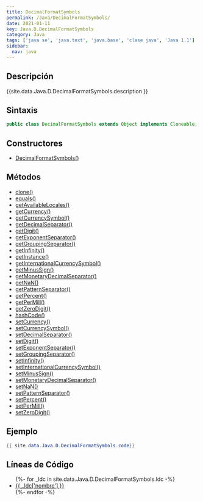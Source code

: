 ```yaml
---
title: DecimalFormatSymbols
permalink: /Java/DecimalFormatSymbols/
date: 2021-01-11
key: Java.D.DecimalFormatSymbols
category: Java
tags: ['java se', 'java.text', 'java.base', 'clase java', 'Java 1.1']
sidebar: 
  nav: java
---
```


## Descripción
{{site.data.Java.D.DecimalFormatSymbols.description }}

## Sintaxis
~~~java
public class DecimalFormatSymbols extends Object implements Cloneable, Serializable
~~~

## Constructores
* [DecimalFormatSymbols()](/Java/DecimalFormatSymbols/DecimalFormatSymbols/)

## Métodos
* [clone()](/Java/DecimalFormatSymbols/clone)
* [equals()](/Java/DecimalFormatSymbols/equals)
* [getAvailableLocales()](/Java/DecimalFormatSymbols/getAvailableLocales)
* [getCurrency()](/Java/DecimalFormatSymbols/getCurrency)
* [getCurrencySymbol()](/Java/DecimalFormatSymbols/getCurrencySymbol)
* [getDecimalSeparator()](/Java/DecimalFormatSymbols/getDecimalSeparator)
* [getDigit()](/Java/DecimalFormatSymbols/getDigit)
* [getExponentSeparator()](/Java/DecimalFormatSymbols/getExponentSeparator)
* [getGroupingSeparator()](/Java/DecimalFormatSymbols/getGroupingSeparator)
* [getInfinity()](/Java/DecimalFormatSymbols/getInfinity)
* [getInstance()](/Java/DecimalFormatSymbols/getInstance)
* [getInternationalCurrencySymbol()](/Java/DecimalFormatSymbols/getInternationalCurrencySymbol)
* [getMinusSign()](/Java/DecimalFormatSymbols/getMinusSign)
* [getMonetaryDecimalSeparator()](/Java/DecimalFormatSymbols/getMonetaryDecimalSeparator)
* [getNaN()](/Java/DecimalFormatSymbols/getNaN)
* [getPatternSeparator()](/Java/DecimalFormatSymbols/getPatternSeparator)
* [getPercent()](/Java/DecimalFormatSymbols/getPercent)
* [getPerMill()](/Java/DecimalFormatSymbols/getPerMill)
* [getZeroDigit()](/Java/DecimalFormatSymbols/getZeroDigit)
* [hashCode()](/Java/DecimalFormatSymbols/hashCode)
* [setCurrency()](/Java/DecimalFormatSymbols/setCurrency)
* [setCurrencySymbol()](/Java/DecimalFormatSymbols/setCurrencySymbol)
* [setDecimalSeparator()](/Java/DecimalFormatSymbols/setDecimalSeparator)
* [setDigit()](/Java/DecimalFormatSymbols/setDigit)
* [setExponentSeparator()](/Java/DecimalFormatSymbols/setExponentSeparator)
* [setGroupingSeparator()](/Java/DecimalFormatSymbols/setGroupingSeparator)
* [setInfinity()](/Java/DecimalFormatSymbols/setInfinity)
* [setInternationalCurrencySymbol()](/Java/DecimalFormatSymbols/setInternationalCurrencySymbol)
* [setMinusSign()](/Java/DecimalFormatSymbols/setMinusSign)
* [setMonetaryDecimalSeparator()](/Java/DecimalFormatSymbols/setMonetaryDecimalSeparator)
* [setNaN()](/Java/DecimalFormatSymbols/setNaN)
* [setPatternSeparator()](/Java/DecimalFormatSymbols/setPatternSeparator)
* [setPercent()](/Java/DecimalFormatSymbols/setPercent)
* [setPerMill()](/Java/DecimalFormatSymbols/setPerMill)
* [setZeroDigit()](/Java/DecimalFormatSymbols/setZeroDigit)

## Ejemplo
~~~java
{{ site.data.Java.D.DecimalFormatSymbols.code}}
~~~

## Líneas de Código
<ul>
{%- for _ldc in site.data.Java.D.DecimalFormatSymbols.ldc -%}
   <li>
       <a href="{{_ldc['url'] }}">{{ _ldc['nombre'] }}</a>
   </li>
{%- endfor -%}
</ul>
